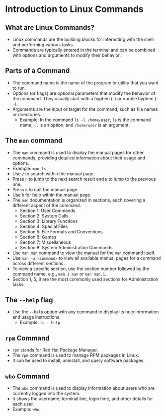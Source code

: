 # Introduction to Linux Commands

## What are Linux Commands?

- Linux commands are the building blocks for interacting with the shell and performing various tasks.
- Commands are typically entered in the terminal and can be combined with options and arguments to modify their behavior.

## Parts of a Command

- The command name is the name of the program or utility that you want to run.
- Options (or flags) are optional parameters that modify the behavior of the command. They usually start with a hyphen (-) or double hyphen (--).
- Arguments are the input or target for the command, such as file names or directories.
  - Example: In the command `ls -l /home/user`, `ls` is the command name, `-l` is an option, and `/home/user` is an argument.

## The `man` command

- The `man` command is used to display the manual pages for other commands, providing detailed information about their usage and options.
- Example: `man ls`
- Use `/` to search within the manual page.
- Press `n` to jump to the next search result and `N` to jump to the previous one.
- Press `q` to quit the manual page.
- Use `h` for help within the manual page.
- The `man` documentation is organized in sections, each covering a different aspect of the command.
  - Section 1: User Commands
  - Section 2: System Calls
  - Section 3: Library Functions
  - Section 4: Special Files
  - Section 5: File Formats and Conventions
  - Section 6: Games
  - Section 7: Miscellaneous
  - Section 8: System Administration Commands
- Use `man man` command to view the manual for the `man` command itself.
- Use `man -a <command>` to view all available manual pages for a command across different sections.
- To view a specific section, use the section number followed by the command name, e.g., `man 1 man` or `man man.1`.
- Section 1, 5, 8 are the most commonly used sections for Administration tasks.

## The `--help` flag

- Use the `--help` option with any command to display its help information and usage instructions.
  - Example: `ls --help`

## `rpm` Command

- `rpm` stands for Red Hat Package Manager.
- The `rpm` command is used to manage RPM packages in Linux.
- It can be used to install, uninstall, and query software packages.

## `who` Command

- The `who` command is used to display information about users who are currently logged into the system.
- It shows the username, terminal line, login time, and other details for each user.
- Example: `who`.
